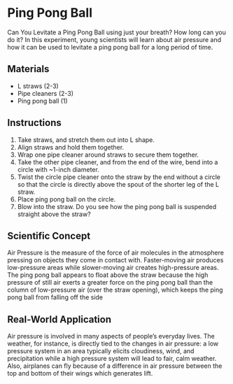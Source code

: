 # Ping Pong Ball
Can You Levitate a Ping Pong Ball using just your breath? How long can you do it? In this experiment, young scientists will learn about air pressure and how it can be used to levitate a ping pong ball for a long period of time.

## Materials
* L straws (2-3)
* Pipe cleaners (2-3)
* Ping pong ball (1)

## Instructions
1. Take straws, and stretch them out into L shape.
2. Align straws and hold them together.
3. Wrap one pipe cleaner around straws to secure them together.
4. Take the other pipe cleaner, and from the end of the wire, bend into a circle with ~1-inch diameter.
5. Twist the circle pipe cleaner onto the straw by the end without a circle so that the circle is directly above the spout of the shorter leg of the L straw.
6. Place ping pong ball on the circle.
7. Blow into the straw. Do you see how the ping pong ball is suspended straight above the straw?

## Scientific Concept
Air Pressure is the measure of the force of air molecules in the atmosphere pressing on objects they come in contact with. Faster-moving air produces low-pressure areas while slower-moving air creates high-pressure areas.
The ping pong ball appears to float above the straw because the high pressure of still air exerts a greater force on the ping pong ball than the column of low-pressure air (over the straw opening), which keeps the ping pong ball from falling off the side

## Real-World Application
Air pressure is involved in many aspects of people’s everyday lives. The weather, for instance, is directly tied to the changes in air pressure: a low pressure system in an area typically elicits cloudiness, wind, and precipitation while a high pressure system will lead to fair, calm weather.
Also, airplanes can fly because of a difference in air pressure between the top and bottom of their wings which generates lift.